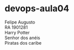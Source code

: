 # devops-aula04
Felipe Augusto<br>
RA 1901281<BR>
Harry Potter<br>
Senhor dos anéis<br>
Piratas dos caribe

